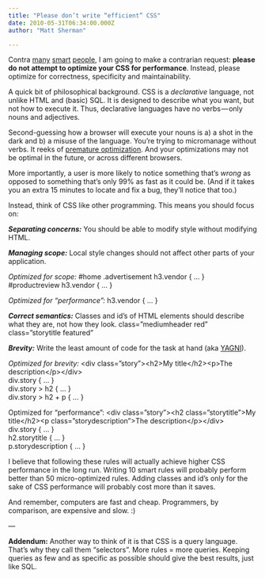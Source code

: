 ```yaml
---
title: "Please don’t write “efficient” CSS"
date: 2010-05-31T06:34:00.000Z
author: "Matt Sherman"

---
```


Contra [many](http://css-tricks.com/efficiently-rendering-css/) [smart](http://developer.mozilla.org/en/Writing_Efficient_CSS) [people](http://code.google.com/speed/page-speed/docs/rendering.html), I am going to make a contrarian request: **please do not attempt to optimize your CSS for performance**. Instead, please optimize for correctness, specificity and maintainability.

A quick bit of philosophical background. CSS is a _declarative_ language, not unlike HTML and (basic) SQL. It is designed to describe what you want, but not how to execute it. Thus, declarative languages have no verbs — only nouns and adjectives.

Second-guessing how a browser will execute your nouns is a) a shot in the dark and b) a misuse of the language. You’re trying to micromanage without verbs. It reeks of [premature optimization](http://stackoverflow.com/questions/211414/is-premature-optimization-really-the-root-of-all-evil). And your optimizations may not be optimal in the future, or across different browsers.

More importantly, a user is more likely to notice something that’s _wrong_ as opposed to something that’s only 99% as fast as it could be. (And if it takes you an extra 15 minutes to locate and fix a bug, they’ll notice that too.)

Instead, think of CSS like other programming. This means you should focus on:

**_Separating concerns:_** You should be able to modify style without modifying HTML.

**_Managing scope:_** Local style changes should not affect other parts of your application.

_Optimized for scope:_
#home .advertisement h3.vendor { … }   
#productreview h3.vendor { … }

_Optimized for “performance”:_
h3.vendor { … }

**_Correct semantics:_** Classes and id’s of HTML elements should describe what they are, not how they look.
class=”mediumheader red” class=”storytitle featured”

**_Brevity:_** Write the least amount of code for the task at hand (aka [YAGNI](http://en.wikipedia.org/wiki/You_ain%27t_gonna_need_it)).

_Optimized for brevity:_
&lt;div class=”story”&gt;&lt;h2&gt;My title&lt;/h2&gt;&lt;p&gt;The description&lt;/p&gt;&lt;/div&gt;   
div.story { … }   
div.story &gt; h2 { … }   
div.story &gt; h2 + p { … }

Optimized for “performance”:
&lt;div class=”story”&gt;&lt;h2 class=”storytitle”&gt;My title&lt;/h2&gt;&lt;p class=”storydescription”&gt;The description&lt;/p&gt;&lt;/div&gt;   
div.story { … }   
h2.storytitle { … }   
p.storydescription { … }

I believe that following these rules will actually achieve higher CSS performance in the long run. Writing 10 smart rules will probably perform better than 50 micro-optimized rules. Adding classes and id’s only for the sake of CSS performance will probably cost more than it saves.

And remember, computers are fast and cheap. Programmers, by comparison, are expensive and slow. :)

—

**Addendum:** Another way to think of it is that CSS is a query language. That’s why they call them “selectors”. More rules = more queries. Keeping queries as few and as specific as possible should give the best results, just like SQL.
